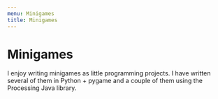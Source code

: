 ```yaml
---
menu: Minigames
title: Minigames
---
```


# Minigames

I enjoy writing minigames as little programming projects. I have written several of them in Python + pygame and a couple of them using the Processing Java library.